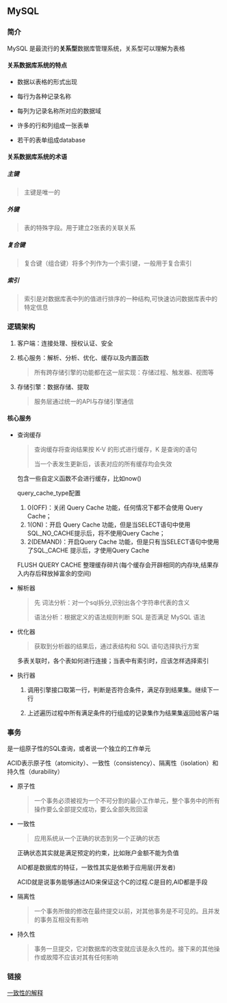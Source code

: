 ## MySQL

### 简介

MySQL 是最流行的**关系型**数据库管理系统，关系型可以理解为表格

#### 关系数据库系统的特点

- 数据以表格的形式出现

- 每行为各种记录名称
- 每列为记录名称所对应的数据域
- 许多的行和列组成一张表单
- 若干的表单组成database

#### 关系数据库系统的术语

##### 主键

> 主键是唯一的

##### 外键

> 表的特殊字段。用于建立2张表的关联关系

##### 复合键

> 复合键（组合键）将多个列作为一个索引键，一般用于复合索引

##### 索引

> 索引是对数据库表中列的值进行排序的一种结构,可快速访问数据库表中的特定信息

### 逻辑架构

1. 客户端：连接处理、授权认证、安全

2. 核心服务：解析、分析、优化、缓存以及内置函数

   > 所有跨存储引擎的功能都在这一层实现：存储过程、触发器、视图等

3. 存储引擎：数据存储、提取

   > 服务层通过统一的API与存储引擎通信

#### 核心服务

- 查询缓存

  > 查询缓存将查询结果按 K-V 的形式进行缓存，K 是查询的语句
  >
  > 当一个表发生更新后，该表对应的所有缓存均会失效

  包含一些自定义函数不会进行缓存，比如now()

  query_cache_type配置

  1. 0(OFF)：关闭 Query Cache 功能，任何情况下都不会使用 Query Cache；
  2. 1(ON)：开启 Query Cache 功能，但是当SELECT语句中使用SQL_NO_CACHE提示后，将不使用Query Cache；
  3. 2(DEMAND)：开启Query Cache 功能，但是只有当SELECT语句中使用了SQL_CACHE 提示后，才使用Query Cache

  FLUSH QUERY CACHE 整理缓存碎片(每个缓存会开辟相同的内存块,结果存入内存后释放掉富余的空间)

  

- 解析器

  > 先 词法分析：对一个sql拆分,识别出各个字符串代表的含义
  >
  > 语法分析：根据定义的语法规则判断 SQL 是否满足 MySQL 语法

- 优化器

  > 获取到分析器的结果后，通过表结构和 SQL 语句选择执行方案

  多表关联时，各个表如何进行连接；当表中有索引时，应该怎样选择索引 

- 执行器

  1. 调用引擎接口取第一行，判断是否符合条件，满足存到结果集。继续下一行

  2. 上述遍历过程中所有满足条件的行组成的记录集作为结果集返回给客户端

### 事务

是一组原子性的SQL查询，或者说一个独立的工作单元

ACID表示原子性（atomicity）、一致性（consistency）、隔离性（isolation）和持久性（durability）

- 原子性

  > 一个事务必须被视为一个不可分割的最小工作单元，整个事务中的所有操作要么全部提交成功，要么全部失败回滚

- 一致性

  > 应用系统从一个正确的状态到另一个正确的状态

  正确状态其实就是满足预定的约束，比如账户金额不能为负值

  AID都是数据库的特征，一致性其实是依赖于应用层(开发者)

  ACID就是说事务能够通过AID来保证这个C的过程.C是目的,AID都是手段

- 隔离性

  > 一个事务所做的修改在最终提交以前，对其他事务是不可见的。且并发的事务互相没有影响

- 持久性

  > 事务一旦提交，它对数据库的改变就应该是永久性的。接下来的其他操作或故障不应该对其有任何影响



### 链接

[一致性的解释](https://www.zhihu.com/question/31346392)

